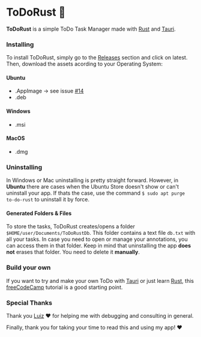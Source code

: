 # ToDoRust 📝

**ToDoRust** is a simple ToDo Task Manager made with [Rust](https://www.rust-lang.org) and [Tauri](https://tauri.studio/en/).

### Installing
To install ToDoRust, simply go to the [Releases](https://github.com/gustavo-tomas/ToDoRust/releases) section and click on latest. Then, download the assets acording to your Operating System:

#### Ubuntu
- .AppImage -> see issue [#14](https://github.com/gustavo-tomas/ToDoRust/issues/14)
- .deb

#### Windows
- .msi

#### MacOS
- .dmg

### Uninstalling
In Windows or Mac uninstalling is pretty straight forward. However, in **Ubuntu** there are cases when the Ubuntu Store doesn't show or can't uninstall your app. If thats the case, use the command `$ sudo apt purge to-do-rust` to uninstall it by force.

#### Generated Folders & Files
To store the tasks, ToDoRust creates/opens a folder `$HOME/user/Documents/ToDoRustDb`. This folder contains a text file `db.txt` with all your tasks. In case you need to open or manage your annotations, you can access them in that folder. Keep in mind that uninstalling the app **does not** erases that folder. You need to delete it **manually**.

### Build your own
If you want to try and make your own ToDo with [Tauri](https://github.com/tauri-apps/tauri) or just learn [Rust](https://www.rust-lang.org), this [freeCodeCamp](https://www.freecodecamp.org/news/how-to-build-a-to-do-app-with-rust/) tutorial is a good starting point.

### Special Thanks
Thank you [Luiz](https://github.com/luizschonarth) ❤️ for helping me with debugging and consulting in general.

Finally, thank you for taking your time to read this and using my app! ❤️
